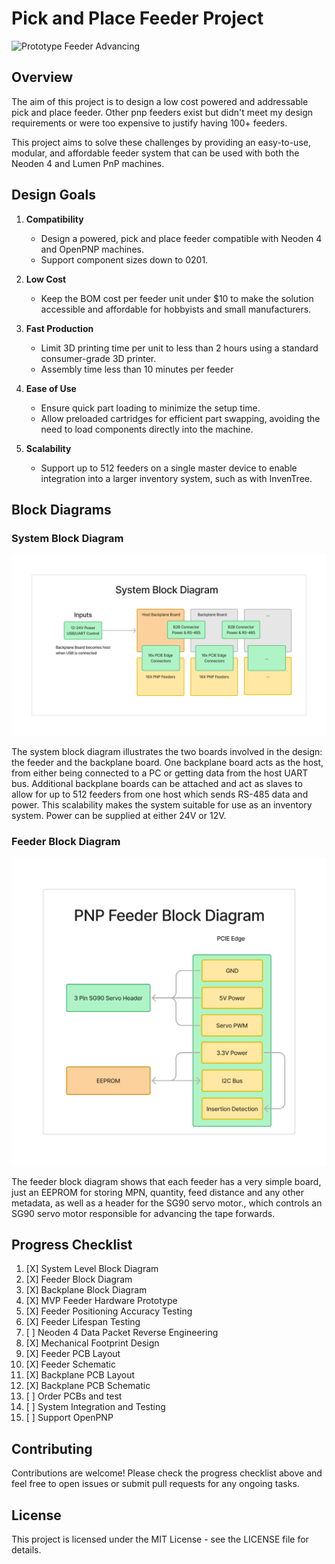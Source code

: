# Pick and Place Feeder Project

![Prototype Feeder Advancing](docs/images/feed.gif)

## Overview
The aim of this project is to design a low cost powered and addressable pick and place feeder. Other pnp feeders exist but didn't meet my design requirements or were too expensive to justify having 100+ feeders.

This project aims to solve these challenges by providing an easy-to-use, modular, and affordable feeder system that can be used with both the Neoden 4 and Lumen PnP machines.

## Design Goals

1. **Compatibility**
   - Design a powered, pick and place feeder compatible with Neoden 4 and OpenPNP machines.
   - Support component sizes down to 0201.

2. **Low Cost**
   - Keep the BOM cost per feeder unit under $10 to make the solution accessible and affordable for hobbyists and small manufacturers.

3. **Fast Production**
   - Limit 3D printing time per unit to less than 2 hours using a standard consumer-grade 3D printer.
   - Assembly time less than 10 minutes per feeder

4. **Ease of Use**
   - Ensure quick part loading to minimize the setup time.
   - Allow preloaded cartridges for efficient part swapping, avoiding the need to load components directly into the machine.

5. **Scalability**
   - Support up to 512 feeders on a single master device to enable integration into a larger inventory system, such as with InvenTree.

## Block Diagrams

### System Block Diagram
![System Block Diagram](docs/images/system_block_diagram.png)

The system block diagram illustrates the two boards involved in the design: the feeder and the backplane board. One backplane board acts as the host, from either being connected to a PC or getting data from the host UART bus. Additional backplane boards can be attached and act as slaves to allow for up to 512 feeders from one host which sends RS-485 data and power. This scalability makes the system suitable for use as an inventory system. Power can be supplied at either 24V or 12V.

### Feeder Block Diagram
![Feeder Block Diagram](docs/images/feeder_block_diagram.png)

The feeder block diagram shows that each feeder has a very simple board, just an EEPROM for storing MPN, quantity, feed distance and any other metadata, as well as a header for the SG90 servo motor., which controls an SG90 servo motor responsible for advancing the tape forwards. 

## Progress Checklist

1. [X] System Level Block Diagram
2. [X] Feeder Block Diagram
3. [X] Backplane Block Diagram
4. [X] MVP Feeder Hardware Prototype
5. [X] Feeder Positioning Accuracy Testing
6. [X] Feeder Lifespan Testing
7. [ ] Neoden 4 Data Packet Reverse Engineering
8. [X] Mechanical Footprint Design
9. [X] Feeder PCB Layout
10. [X] Feeder Schematic
11. [X] Backplane PCB Layout
12. [X] Backplane PCB Schematic
13. [ ] Order PCBs and test
14. [ ] System Integration and Testing
15. [ ] Support OpenPNP

## Contributing
Contributions are welcome! Please check the progress checklist above and feel free to open issues or submit pull requests for any ongoing tasks.

## License
This project is licensed under the MIT License - see the LICENSE file for details.
